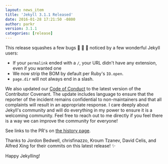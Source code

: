 ```yaml
---
layout: news_item
title: 'Jekyll 3.1.1 Released'
date: 2016-01-28 17:21:50 -0800
author: parkr
version: 3.1.1
categories: [release]
---
```


This release squashes a few bugs :bug: :bug: :bug: noticed by a few
wonderful Jekyll users:

* If your `permalink` ended with a `/`, your URL didn't have any extension,
even if you wanted one
* We now strip the BOM by default per Ruby's `IO.open`.
* `page.dir` will not always end in a slash.

We also updated our [Code of Conduct](/conduct/) to the latest version of
the Contributor Covenant. The update includes language to ensure that the
reporter of the incident remains confidential to non-maintainers and that
all complaints will result in an appropriate response. I care deeply about
Jekyll's community and will do everything in my power to ensure it is a
welcoming community. Feel free to reach out to me directly if you feel
there is a way we can improve the community for everyone!

See links to the PR's on [the history page](/docs/history/#v3-1-1).

Thanks to Jordon Bedwell, chrisfinazzo, Kroum Tzanev, David Celis, and
Alfred Xing for their commits on this latest release! :sparkles:

Happy Jekylling!
